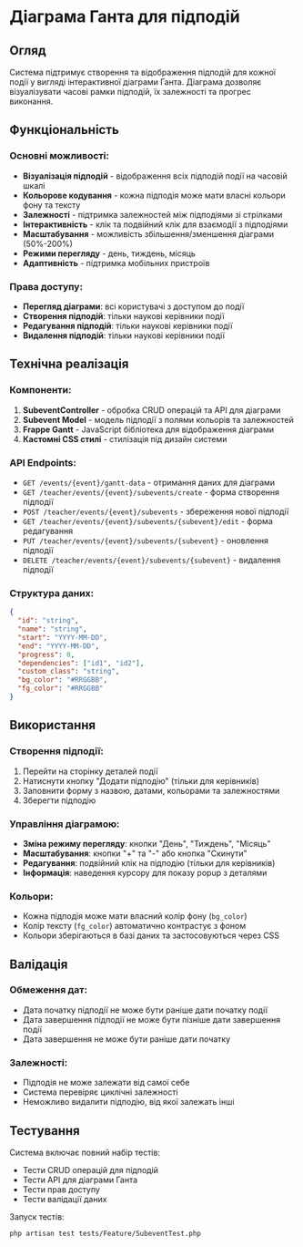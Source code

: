 # Діаграма Ганта для підподій

## Огляд

Система підтримує створення та відображення підподій для кожної події у вигляді інтерактивної діаграми Ганта. Діаграма дозволяє візуалізувати часові рамки підподій, їх залежності та прогрес виконання.

## Функціональність

### Основні можливості:
- **Візуалізація підподій** - відображення всіх підподій події на часовій шкалі
- **Кольорове кодування** - кожна підподія може мати власні кольори фону та тексту
- **Залежності** - підтримка залежностей між підподіями зі стрілками
- **Інтерактивність** - клік та подвійний клік для взаємодії з підподіями
- **Масштабування** - можливість збільшення/зменшення діаграми (50%-200%)
- **Режими перегляду** - день, тиждень, місяць
- **Адаптивність** - підтримка мобільних пристроїв

### Права доступу:
- **Перегляд діаграми**: всі користувачі з доступом до події
- **Створення підподій**: тільки наукові керівники події
- **Редагування підподій**: тільки наукові керівники події
- **Видалення підподій**: тільки наукові керівники події

## Технічна реалізація

### Компоненти:
1. **SubeventController** - обробка CRUD операцій та API для діаграми
2. **Subevent Model** - модель підподії з полями кольорів та залежностей
3. **Frappe Gantt** - JavaScript бібліотека для відображення діаграми
4. **Кастомні CSS стилі** - стилізація під дизайн системи

### API Endpoints:
- `GET /events/{event}/gantt-data` - отримання даних для діаграми
- `GET /teacher/events/{event}/subevents/create` - форма створення підподії
- `POST /teacher/events/{event}/subevents` - збереження нової підподії
- `GET /teacher/events/{event}/subevents/{subevent}/edit` - форма редагування
- `PUT /teacher/events/{event}/subevents/{subevent}` - оновлення підподії
- `DELETE /teacher/events/{event}/subevents/{subevent}` - видалення підподії

### Структура даних:
```json
{
  "id": "string",
  "name": "string", 
  "start": "YYYY-MM-DD",
  "end": "YYYY-MM-DD",
  "progress": 0,
  "dependencies": ["id1", "id2"],
  "custom_class": "string",
  "bg_color": "#RRGGBB",
  "fg_color": "#RRGGBB"
}
```

## Використання

### Створення підподії:
1. Перейти на сторінку деталей події
2. Натиснути кнопку "Додати підподію" (тільки для керівників)
3. Заповнити форму з назвою, датами, кольорами та залежностями
4. Зберегти підподію

### Управління діаграмою:
- **Зміна режиму перегляду**: кнопки "День", "Тиждень", "Місяць"
- **Масштабування**: кнопки "+" та "-" або кнопка "Скинути"
- **Редагування**: подвійний клік на підподію (тільки для керівників)
- **Інформація**: наведення курсору для показу popup з деталями

### Кольори:
- Кожна підподія може мати власний колір фону (`bg_color`)
- Колір тексту (`fg_color`) автоматично контрастує з фоном
- Кольори зберігаються в базі даних та застосовуються через CSS

## Валідація

### Обмеження дат:
- Дата початку підподії не може бути раніше дати початку події
- Дата завершення підподії не може бути пізніше дати завершення події
- Дата завершення не може бути раніше дати початку

### Залежності:
- Підподія не може залежати від самої себе
- Система перевіряє циклічні залежності
- Неможливо видалити підподію, від якої залежать інші

## Тестування

Система включає повний набір тестів:
- Тести CRUD операцій для підподій
- Тести API для діаграми Ганта
- Тести прав доступу
- Тести валідації даних

Запуск тестів:
```bash
php artisan test tests/Feature/SubeventTest.php
```
